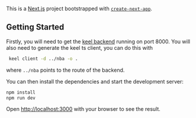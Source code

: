 This is a [Next.js](https://nextjs.org/) project bootstrapped with [`create-next-app`](https://github.com/vercel/next.js/tree/canary/packages/create-next-app).

## Getting Started

Firstly, you will need to get the [keel backend](https://github.com/Swapnull/nba) running on port 8000.
You will also need to generate the keel ts client, you can do this with

```bash
 keel client -d ../nba -o .
```

where `../nba` points to the route of the backend.

You can then install the dependencies and start the development server:

```bash
npm install
npm run dev
```

Open [http://localhost:3000](http://localhost:3000) with your browser to see the result.
